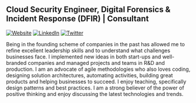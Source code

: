 ## Cloud Security Engineer, Digital Forensics & Incident Response (DFIR) | Consultant

<a href="https://tragopoulos.com" target="_blank" rel="noopener noreferrer">![Website](https://img.shields.io/badge/Website-inactive.svg?style=for-the-badge&logo=Windows%20Terminal)</a>
<a href="https://www.linkedin.com/in/cabreramartin/" target="_blank" rel="noopener noreferrer">![LinkedIn](https://img.shields.io/badge/LinkedIn-informational.svg?style=for-the-badge&logo=linkedin)</a>
<a href="https://twitter.com/martinc_arg" target="_blank" rel="noopener noreferrer">![Twitter](https://img.shields.io/badge/Twitter-9cf.svg?style=for-the-badge&logo=Twitter)</a>

Being in the founding scheme of companies in the past has allowed me to refine excellent leadership skills and to understand what challenges businesses face. I implemented new ideas in both start-ups and well-branded companies and managed projects and teams in R&D and production. I am an advocate of agile methodologies who also loves coding, designing solution architectures, automating activities, building great products and helping businesses to succeed. I enjoy teaching, specifically design patterns and best practices. I am a strong believer of the power of positive thinking and enjoy discussing the latest technologies and trends.

